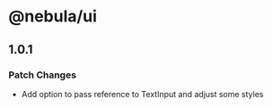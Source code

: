# @nebula/ui

## 1.0.1

### Patch Changes

- Add option to pass reference to TextInput and adjust some styles
